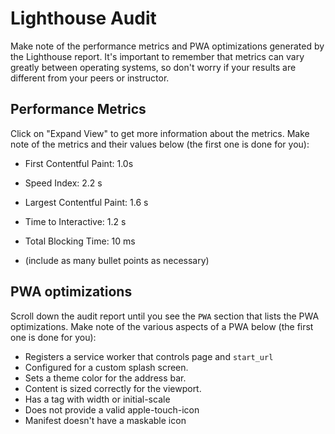 # Lighthouse Audit

Make note of the performance metrics and PWA optimizations generated by the Lighthouse report. It's important to remember that metrics can vary greatly between operating systems, so don't worry if your results are different from your peers or instructor.

## Performance Metrics

Click on "Expand View" to get more information about the metrics. Make note of the metrics and their values below (the first one is done for you):

* First Contentful Paint: 1.0s
* Speed Index: 2.2 s
* Largest Contentful Paint: 1.6 s
* Time to Interactive: 1.2 s
* Total Blocking Time: 10 ms
 

* (include as many bullet points as necessary)

## PWA optimizations

Scroll down the audit report until you see the `PWA` section that lists the PWA optimizations. Make note of the various aspects of a PWA below (the first one is done for you):

* Registers a service worker that controls page and `start_url`
* Configured for a custom splash screen.
* Sets a theme color for the address bar.
* Content is sized correctly for the viewport.
* Has a <meta name="viewport"> tag with width or initial-scale
* Does not provide a valid apple-touch-icon
* Manifest doesn't have a maskable icon
